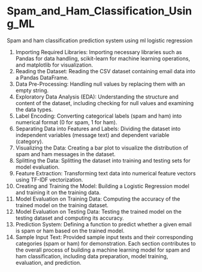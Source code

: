 # Spam_and_Ham_Classification_Using_ML
Spam and ham classification prediction system using ml logistic regression 


1. Importing Required Libraries: Importing necessary libraries such as Pandas for data handling, scikit-learn for machine learning operations, and matplotlib for visualization.
2. Reading the Dataset: Reading the CSV dataset containing email data into a Pandas DataFrame.
3. Data Pre-Processing: Handling null values by replacing them with an empty string.
4. Exploratory Data Analysis (EDA): Understanding the structure and content of the dataset, including checking for null values and examining the data types.
5. Label Encoding: Converting categorical labels (spam and ham) into numerical format (0 for spam, 1 for ham).
6. Separating Data into Features and Labels: Dividing the dataset into independent variables (message text) and dependent variable (category).
7. Visualizing the Data: Creating a bar plot to visualize the distribution of spam and ham messages in the dataset.
8. Splitting the Data: Splitting the dataset into training and testing sets for model evaluation.
9. Feature Extraction: Transforming text data into numerical feature vectors using TF-IDF vectorization.
10. Creating and Training the Model: Building a Logistic Regression model and training it on the training data.
11. Model Evaluation on Training Data: Computing the accuracy of the trained model on the training dataset.
12. Model Evaluation on Testing Data: Testing the trained model on the testing dataset and computing its accuracy.
13. Prediction System: Defining a function to predict whether a given email is spam or ham based on the trained model.
14. Sample Input Text: Provided sample input texts and their corresponding categories (spam or ham) for demonstration.
Each section contributes to the overall process of building a machine learning model for spam and ham classification, including data preparation, model training, evaluation, and prediction.
